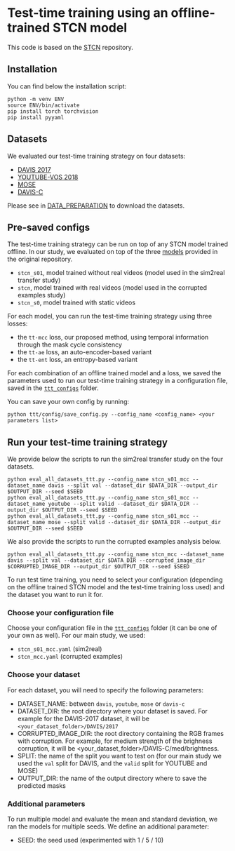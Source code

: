 # Test-time training using an offline-trained STCN model
This code is based on the 
[STCN](https://github.com/hkchengrex/STCN) repository.

## Installation


You can find below the installation script:

[//]: # (<details>)

[//]: # (  <summary> <b> Code </b> </summary>)

```
python -m venv ENV
source ENV/bin/activate
pip install torch torchvision
pip install pyyaml
```

[//]: # (</details>)

## Datasets

We evaluated our test-time training strategy on four datasets:
* [DAVIS 2017](https://davischallenge.org/)
* [YOUTUBE-VOS 2018](https://youtube-vos.org/)
* [MOSE](https://henghuiding.github.io/MOSE/)
* [DAVIS-C](https://jbertrand89.github.io/test-time-training-vos/)

Please see in [DATA_PREPARATION](https://github.com/ttt-matching-based-vos/ttt_matching_vos/blob/main/DATA_PREPARATION.md) 
to download the datasets.


## Pre-saved configs

The test-time training strategy can be run on top of any STCN model trained offline. In our study, we evaluated on top 
of the three [models](https://github.com/hkchengrex/STCN/releases/tag/1.0) provided in the original repository.
* `stcn_s01`, model trained  without real videos (model used in the sim2real transfer study)
* `stcn`, model trained with real videos (model used in the corrupted examples study)
* `stcn_s0`, model trained with static videos

For each model, you can run the test-time training strategy using three losses:
* the `tt-mcc` loss, our proposed method, using temporal information through the mask cycle consistency
* the `tt-ae` loss, an auto-encoder-based variant
* the `tt-ent` loss, an entropy-based variant

For each combination of an offline trained model and a loss, we saved the parameters used to run our test-time training 
strategy in a configuration file, saved in the [`ttt_configs`](ttt_configs) folder.

You can save your own config by running:
```
python ttt/config/save_config.py --config_name <config_name> <your parameters list>
```

## Run your test-time training strategy

We provide below the scripts to run the sim2real transfer study on the four datasets.
```
python eval_all_datasets_ttt.py --config_name stcn_s01_mcc --dataset_name davis --split val --dataset_dir $DATA_DIR --output_dir $OUTPUT_DIR --seed $SEED
python eval_all_datasets_ttt.py --config_name stcn_s01_mcc --dataset_name youtube --split valid --dataset_dir $DATA_DIR --output_dir $OUTPUT_DIR --seed $SEED
python eval_all_datasets_ttt.py --config_name stcn_s01_mcc --dataset_name mose --split valid --dataset_dir $DATA_DIR --output_dir $OUTPUT_DIR --seed $SEED
```

We also provide the scripts to run the corrupted examples analysis below.
```
python eval_all_datasets_ttt.py --config_name stcn_mcc --dataset_name davis --split val --dataset_dir $DATA_DIR --corrupted_image_dir $CORRUPTED_IMAGE_DIR --output_dir $OUTPUT_DIR --seed $SEED
```

To run test time training, you need to select your configuration (depending on the offline trained STCN model and the 
test-time training loss used) and the dataset you want to run it for.

### Choose your configuration file

Choose your configuration file in the [`ttt_configs`](ttt_configs) folder (it can be one of your own as well).
For our main study, we used:
* `stcn_s01_mcc.yaml` (sim2real)
* `stcn_mcc.yaml` (corrupted examples)

### Choose your dataset

For each dataset, you will need to specify the following parameters:
* DATASET_NAME: between `davis`, `youtube`, `mose` or `davis-c`
* DATASET_DIR: the root directory where your dataset is saved. For example for the DAVIS-2017 dataset, it will be `<your_dataset_folder>/DAVIS/2017`
* CORRUPTED_IMAGE_DIR: the root directory containing the RGB frames with corruption. For example, for medium strength of
the brighness corruption, it will be <your_dataset_folder>/DAVIS-C/med/brightness.
* SPLIT: the name of the split you want to test on (for our main study we used the `val` split for DAVIS, and the `valid` 
split for YOUTUBE and MOSE)
* OUTPUT_DIR: the name of the output directory where to save the predicted masks


### Additional parameters

To run multiple model and evaluate the mean and standard deviation, we ran the models for multiple seeds. We define an
additional parameter:
* SEED: the seed used (experimented with 1 / 5 / 10)





